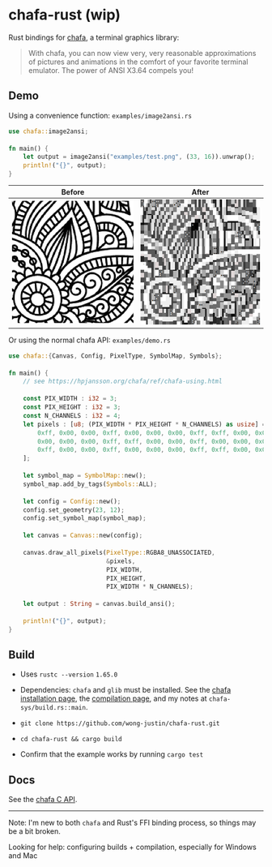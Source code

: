 # chafa-rust (wip)

Rust bindings for [chafa](https://github.com/hpjansson/chafa), a terminal graphics library:

> With chafa, you can now view very, very reasonable approximations of pictures and animations in the comfort of your favorite terminal emulator. The power of ANSI X3.64 compels you!

## Demo

Using a convenience function: `examples/image2ansi.rs`

```rust
use chafa::image2ansi;

fn main() {
    let output = image2ansi("examples/test.png", (33, 16)).unwrap();
    println!("{}", output);
}
```

| Before                                       | After                                                               |
|----------------------------------------------|---------------------------------------------------------------------|
| ![original flowery image](examples/test.png) | ![flowery image displayed in terminal](examples/output_capture.png) |

Or using the normal chafa API: `examples/demo.rs`

```rust
use chafa::{Canvas, Config, PixelType, SymbolMap, Symbols};

fn main() {
    // see https://hpjansson.org/chafa/ref/chafa-using.html
 
    const PIX_WIDTH : i32 = 3;
    const PIX_HEIGHT : i32 = 3;
    const N_CHANNELS : i32 = 4;
    let pixels : [u8; (PIX_WIDTH * PIX_HEIGHT * N_CHANNELS) as usize] = [
        0xff, 0x00, 0x00, 0xff, 0x00, 0x00, 0x00, 0xff, 0xff, 0x00, 0x00, 0xff,
        0x00, 0x00, 0x00, 0xff, 0xff, 0x00, 0x00, 0xff, 0x00, 0x00, 0x00, 0xff,
        0xff, 0x00, 0x00, 0xff, 0x00, 0x00, 0x00, 0xff, 0xff, 0x00, 0x00, 0xff
    ];

    let symbol_map = SymbolMap::new();
    symbol_map.add_by_tags(Symbols::ALL);

    let config = Config::new();
    config.set_geometry(23, 12);
    config.set_symbol_map(symbol_map);

    let canvas = Canvas::new(config);

    canvas.draw_all_pixels(PixelType::RGBA8_UNASSOCIATED,
                           &pixels,
                           PIX_WIDTH,
                           PIX_HEIGHT,
                           PIX_WIDTH * N_CHANNELS);

    let output : String = canvas.build_ansi();

    println!("{}", output);
}
```

## Build

- Uses `rustc --version` `1.65.0`

- Dependencies: `chafa` and `glib` must be installed. See the [chafa installation page](https://hpjansson.org/chafa/download/), the [compilation page](https://hpjansson.org/chafa/ref/chafa-building.html), and my notes at `chafa-sys/build.rs::main`.

- `git clone https://github.com/wong-justin/chafa-rust.git`

- `cd chafa-rust && cargo build`

- Confirm that the example works by running `cargo test`

## Docs

See the [chafa C API](https://hpjansson.org/chafa/ref/index.html).

---

Note: I'm new to both `chafa` and Rust's FFI binding process, so things may be a bit broken.

Looking for help: configuring builds + compilation, especially for Windows and Mac
